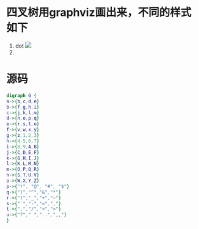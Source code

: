 # 四叉树用graphviz画出来，不同的样式如下
1. dot
![](images/dot.png)
2. 

# 源码
```dot
digraph G {
a->{b,c,d,e}
b->{f,g,h,i}
c->{j,k,l,m}
d->{n,o,p,q}
e->{r,s,t,u}
f->{v,w,x,y}
g->{z,1,2,3}
h->{4,5,6,7}
i->{8,9,A,B}
j->{C,D,E,F}
k->{G,H,I,J}
l->{K,L,M,N}
m->{O,P,Q,R}
n->{S,T,U,V}
o->{W,X,Y,Z}
p->{"!", "@", "#", "$"}
q->{"(","^","&","*"}
r->{")","_","+","~"}
s->{"`","-","=",","}
t->{".","/","<",">"}
u->{"?"," ","..",",,"}
}
```
